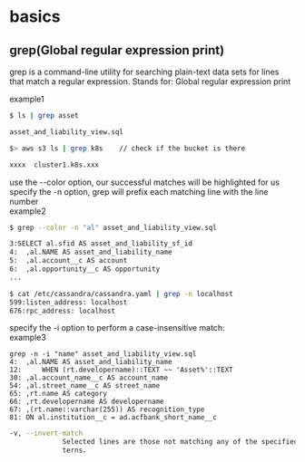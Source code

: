 # basics

## grep(Global regular expression print)  

grep is a command-line utility for searching plain-text data sets for lines that match a regular expression. 
Stands for: Global regular expression print

example1
```sh
$ ls | grep asset

asset_and_liability_view.sql

$> aws s3 ls | grep k8s    // check if the bucket is there

xxxx  cluster1.k8s.xxx
```

use the --color option, our successful matches will be highlighted for us   
specify the -n option, grep will prefix each matching line with the line number   
example2
```sh
$ grep --color -n "al" asset_and_liability_view.sql 

3:SELECT al.sfid AS asset_and_liability_sf_id
4:	,al.NAME AS asset_and_liability_name
5:	,al.account__c AS account
6:	,al.opportunity__c AS opportunity
...
```

```sh
$ cat /etc/cassandra/cassandra.yaml | grep -n localhost
599:listen_address: localhost
676:rpc_address: localhost
```




specify the -i option to perform a case-insensitive match:    
example3
```
grep -n -i "name" asset_and_liability_view.sql 
4:	,al.NAME AS asset_and_liability_name
12:		WHEN (rt.developername)::TEXT ~~ 'Asset%'::TEXT
30:	,al.account_name__c AS account_name
54:	,al.street_name__c AS street_name
65:	,rt.name AS category
66:	,rt.developername AS developername
67:	,(rt.name::varchar(255)) AS recognition_type
81:	ON al.institution__c = ad.acfbank_short_name__c
```


```sh
-v, --invert-match
             Selected lines are those not matching any of the specified pat-
             terns.
```

